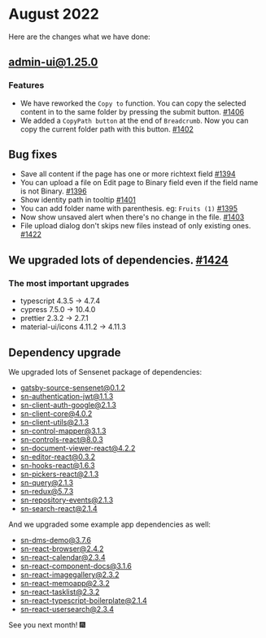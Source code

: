 # August 2022

Here are the changes what we have done:

## admin-ui@1.25.0
### Features
- We have reworked the `Copy to` function. You can copy the selected content in to the same folder by pressing the submit button. [#1406](https://github.com/SenseNet/sn-client/pull/1406)
- We added a `CopyPath button` at the end of `Breadcrumb`. Now you can copy the current folder path with this button. [#1402](https://github.com/SenseNet/sn-client/pull/1402)

## Bug fixes
- Save all content if the page has one or more richtext field [#1394](https://github.com/SenseNet/sn-client/pull/1394)
- You can upload a file on Edit page to Binary field even if the field name is not Binary. [#1396](https://github.com/SenseNet/sn-client/pull/1396)
- Show identity path in tooltip [#1401](https://github.com/SenseNet/sn-client/pull/1401)
- You can add folder name with parenthesis. eg: `Fruits (1)` [#1395](https://github.com/SenseNet/sn-client/pull/1395)
- Now show unsaved alert when there's no change in the file. [#1403](https://github.com/SenseNet/sn-client/pull/1403)
- File upload dialog don't skips new files instead of only existing ones. [#1422](https://github.com/SenseNet/sn-client/pull/1422)


## We upgraded lots of dependencies. [#1424](https://github.com/SenseNet/sn-client/pull/1424)
### The most important upgrades
- typescript 4.3.5 -> 4.7.4
- cypress 7.5.0 -> 10.4.0
- prettier 2.3.2 -> 2.7.1
- material-ui/icons 4.11.2 -> 4.11.3


## Dependency upgrade 
We upgraded lots of Sensenet package of dependencies:
- gatsby-source-sensenet@0.1.2
- sn-authentication-jwt@1.1.3
- sn-client-auth-google@2.1.3
- sn-client-core@4.0.2
- sn-client-utils@2.1.3
- sn-control-mapper@3.1.3
- sn-controls-react@8.0.3
- sn-document-viewer-react@4.2.2
- sn-editor-react@0.3.2
- sn-hooks-react@1.6.3
- sn-pickers-react@2.1.3
- sn-query@2.1.3
- sn-redux@5.7.3
- sn-repository-events@2.1.3
- sn-search-react@2.1.4

And we upgraded some example app dependencies as well:
- sn-dms-demo@3.7.6
- sn-react-browser@2.4.2
- sn-react-calendar@2.3.4
- sn-react-component-docs@3.1.6
- sn-react-imagegallery@2.3.2
- sn-react-memoapp@2.3.2
- sn-react-tasklist@2.3.2
- sn-react-typescript-boilerplate@2.1.4
- sn-react-usersearch@2.3.4

See you next month! 🎆
